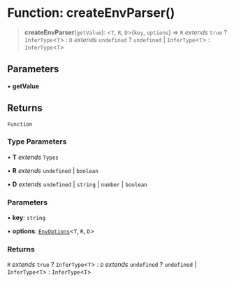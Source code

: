 # Function: createEnvParser()

> **createEnvParser**(`getValue`): \<`T`, `R`, `D`\>(`key`, `options`) => `R` *extends* `true` ? `InferType`\<`T`\> : `D` *extends* `undefined` ? `undefined` \| `InferType`\<`T`\> : `InferType`\<`T`\>

## Parameters

• **getValue**

## Returns

`Function`

### Type Parameters

• **T** *extends* `Types`

• **R** *extends* `undefined` \| `boolean`

• **D** *extends* `undefined` \| `string` \| `number` \| `boolean`

### Parameters

• **key**: `string`

• **options**: [`EnvOptions`](../interfaces/EnvOptions.md)\<`T`, `R`, `D`\>

### Returns

`R` *extends* `true` ? `InferType`\<`T`\> : `D` *extends* `undefined` ? `undefined` \| `InferType`\<`T`\> : `InferType`\<`T`\>
